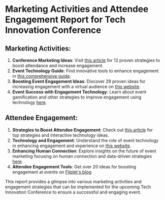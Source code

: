 # Marketing Activities and Attendee Engagement Report for Tech Innovation Conference

## Marketing Activities:
1. **Conference Marketing Ideas**: Visit [this article](https://swoogo.events/blog/conference-marketing-ideas/) for 12 proven strategies to boost attendance and increase engagement.
2. **Event Technology Guide**: Find innovative tools to enhance engagement in [this comprehensive guide](https://taggbox.com/blog/event-technology/).
3. **Boosting Event Engagement Ideas**: Discover 29 proven ideas for increasing engagement with a virtual audience on [this website](https://spotme.com/blog/20-interactive-conference-ideas-to-increase-engagement-with-a-virtual-audience/).
4. **Event Success with Engagement Technology**: Learn about event gamification and other strategies to improve engagement using technology [here](https://machintel.com/blog/attendee-engagement-technology-for-successful-event/).

## Attendee Engagement:
1. **Strategies to Boost Attendee Engagement**: Check out [this article](https://eventtechlive.com/top-strategies-to-boost-attendee-engagement-at-your-next-event/) for top strategies and interactive technology ideas.
2. **Technology and Engagement**: Understand the role of event technology in enhancing engagement and experience on [this website](https://hub.theeventplannerexpo.com/attendee-engagement/the-role-of-event-technology-in-enhancing-attendee-engagement-and-experience).
3. **Enhancing Human Connection**: Explore insights on the future of event marketing focusing on human connection and data-driven strategies [here](https://samaaro.com/event-technology/the-future-of-event-marketing-a-focus-on-human-connection-and-data-driven-insights/).
4. **Attendee Engagement Tools**: Get over 20 ideas for boosting engagement at events on [Fliplet's blog](https://fliplet.com/blog/attendee-engagement/).

This report provides a glimpse into various marketing activities and engagement strategies that can be implemented for the upcoming Tech Innovation Conference to ensure a successful and engaging event.